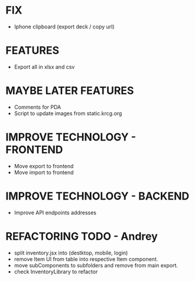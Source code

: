 # FIX
- Iphone clipboard (export deck / copy url)

# FEATURES
- Export all in xlsx and csv

# MAYBE LATER FEATURES
- Comments for PDA
- Script to update images from static.krcg.org

# IMPROVE TECHNOLOGY - FRONTEND
- Move export to frontend
- Move import to frontend

# IMPROVE TECHNOLOGY - BACKEND
- Improve API endpoints addresses

# REFACTORING TODO - Andrey
- split inventory.jsx into (destktop, mobile, login)
- remove Item UI from table into respective Item component.
- move subComponents to subfolders and remove from main export.
- check InventoryLibrary to refactor
